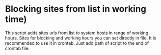 # Blocking sites from list in working time)

This script adds sites urls from list to system hosts in range of working hours. Sites for blocking and working hours you can set directly in file. It is recommended to use it in crontab. Just add path of script to the end of crontab file.
